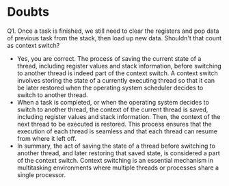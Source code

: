 # Doubts

Q1. Once a task is finished, we still need to clear the registers and pop data of previous task from the stack, then load up new data. Shouldn't that count as context switch?
* Yes, you are correct. The process of saving the current state of a thread, including register values and stack information, before switching to another thread is indeed part of the context switch. A context switch involves storing the state of a currently executing thread so that it can be later restored when the operating system scheduler decides to switch to another thread. 
* When a task is completed, or when the operating system decides to switch to another thread, the context of the current thread is saved, including register values and stack information. Then, the context of the next thread to be executed is restored. This process ensures that the execution of each thread is seamless and that each thread can resume from where it left off. 
* In summary, the act of saving the state of a thread before switching to another thread, and later restoring that saved state, is considered a part of the context switch. Context switching is an essential mechanism in multitasking environments where multiple threads or processes share a single processor.
